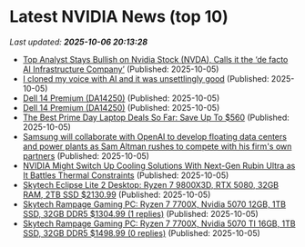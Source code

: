 # Latest NVIDIA News (top 10)
_Last updated: **2025-10-06 20:13:28**_

- [Top Analyst Stays Bullish on Nvidia Stock (NVDA), Calls it the ‘de facto AI Infrastructure Company’](https://biztoc.com/x/24a20d62353c8087) (Published: 2025-10-05)
- [I cloned my voice with AI and it was unsettlingly good](https://www.makeuseof.com/ai-voice-clone-chatterbox/) (Published: 2025-10-05)
- [Dell 14 Premium (DA14250)](https://uk.pcmag.com/laptops/160451/dell-14-premium-da14250) (Published: 2025-10-05)
- [Dell 14 Premium (DA14250)](https://me.pcmag.com/en/laptops/32645/dell-14-premium-da14250) (Published: 2025-10-05)
- [The Best Prime Day Laptop Deals So Far: Save Up To $560](https://www.forbes.com/sites/forbes-personal-shopper/2025/10/05/prime-day-laptop-deals/) (Published: 2025-10-05)
- [Samsung will collaborate with OpenAI to develop floating data centers and power plants as Sam Altman rushes to compete with his firm's own partners](https://www.techradar.com/pro/samsung-will-collaborate-with-openai-to-develop-floating-data-centers-and-power-plants-as-sam-altman-rushes-to-compete-with-his-firms-own-partners) (Published: 2025-10-05)
- [NVIDIA Might Switch Up Cooling Solutions With Next-Gen Rubin Ultra as It Battles Thermal Constraints](https://wccftech.com/nvidia-might-switch-cooling-solutions-with-rubin-ultra/) (Published: 2025-10-05)
- [Skytech Eclipse Lite 2 Desktop: Ryzen 7 9800X3D, RTX 5080, 32GB RAM, 2TB SSD $2130.99](https://slickdeals.net/f/18664246-skytech-eclipse-lite-2-desktop-ryzen-7-9800x3d-rtx-5080-32gb-ram-2tb-ssd-2130-99) (Published: 2025-10-05)
- [Skytech Rampage Gaming PC: Ryzen 7 7700X, Nvidia 5070 12GB, 1TB SSD, 32GB DDR5 $1304.99 (1 replies)](https://slickdeals.net/f/18664234-skytech-rampage-gaming-pc-ryzen-7-7700x-nvidia-5070-12gb-1tb-ssd-32gb-ddr5-1304-99) (Published: 2025-10-05)
- [Skytech Rampage Gaming PC: Ryzen 7 7700X, Nvidia 5070 TI 16GB, 1TB SSD, 32GB DDR5 $1498.99 (0 replies)](https://slickdeals.net/f/18664204-skytech-rampage-gaming-pc-ryzen-7-7700x-nvidia-5070-ti-16gb-1tb-ssd-32gb-ddr5-1498-99) (Published: 2025-10-05)
